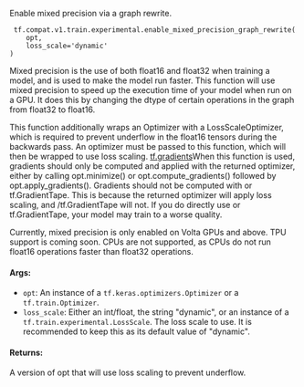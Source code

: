 
Enable mixed precision via a graph rewrite.

```
 tf.compat.v1.train.experimental.enable_mixed_precision_graph_rewrite(
    opt,
    loss_scale='dynamic'
)
```

Mixed precision is the use of both float16 and float32 when training a model, and is used to make the model run faster. This function will use mixed precision to speed up the execution time of your model when run on a GPU. It does this by changing the dtype of certain operations in the graph from float32 to float16.

This function additionally wraps an Optimizer with a LossScaleOptimizer, which is required to prevent underflow in the float16 tensors during the backwards pass. An optimizer must be passed to this function, which will then be wrapped to use loss scaling.
[tf.gradients](https://www.tensorflow.org/api_docs/python/tf/gradients)When this function is used, gradients should only be computed and applied with the returned optimizer, either by calling opt.minimize() or opt.compute_gradients() followed by opt.apply_gradients(). Gradients should not be computed with  or tf.GradientTape. This is because the returned optimizer will apply loss scaling, and /tf.GradientTape will not. If you do directly use  or tf.GradientTape, your model may train to a worse quality.


Currently, mixed precision is only enabled on Volta GPUs and above. TPU support is coming soon. CPUs are not supported, as CPUs do not run float16 operations faster than float32 operations.
#### Args:
- `opt`: An instance of a `tf.keras.optimizers.Optimizer` or a `tf.train.Optimizer`.
- `loss_scale`: Either an int/float, the string "dynamic", or an instance of a `tf.train.experimental.LossScale`. The loss scale to use. It is recommended to keep this as its default value of "dynamic".
#### Returns:

A version of opt that will use loss scaling to prevent underflow.
